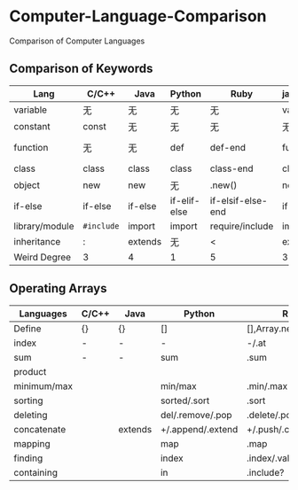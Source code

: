 # Computer-Language-Comparison
Comparison of Computer Languages

## Comparison of Keywords

| Lang           | C/C++      | Java    | Python       | Ruby              | javaScript | go      | swift   | scala   | php             | julia              |
| -------------- | ---------- | ------- | ------------ | ----------------- | ---------- | ------- | ------- | ------- | --------------- | ------------------ |
| variable       | 无         | 无      | 无           | 无                | var/let    | var     | var     | var     | 无              | 无                 |
| constant       | const      | 无      | 无           | 无                | 无         | const   | let     | val     | define          | 无                 |
| function       | 无         | 无      | def          | def-end           | function   | func    | func    | def     | function        | function-end       |
| class          | class      | class   | class        | class-end         | class      | 无      | class   | class   | class           | 无                 |
| object         | new        | new     | 无           | .new()            | new        | 无      | 无      | new     | new             | 无                 |
| if-else        | if-else    | if-else | if-elif-else | if-elsif-else-end | if-else    | if-else | if-else | if-else | if-elseif-else  | if-elseif-else-end |
| library/module | `#include` | import  | import       | require/include   | import     | import  | import  | import  | include/require | import/using       |
| inheritance    | :          | extends | 无           | <                 | extends    | 无      | :       | extends | extends         |                    |
| Weird Degree   | 3          | 4       | 1            | 5                 | 3          | 5       | 2       | 3       | 5               | 4                  |



## Operating Arrays

| Languages   | C/C++ | Java    | Python            | Ruby                    | javaScript    | go   | swift | scala | php  | julia         |
| ----------- | ----- | ------- | ----------------- | ----------------------- | ------------- | ---- | ----- | ----- | ---- | ------------- |
| Define      | {}    | {}      | []                | [],Array.new,Array[]    | [],Array()    | var  | var   |       |      | [],Array{}    |
| index       | -     | -       | -                 | -/.at                   | -             | -    | -     | -     | -    | -/getindex    |
| sum         | -     | -       | sum               | .sum                    | -             | -    | -     | -     | -    | -             |
| product     |       |         |                   |                         |               |      |       |       |      | prod          |
| minimum/max |       |         | min/max           | .min/.max               | -             | -    | -     | -     | -    | -             |
| sorting     |       |         | sorted/.sort      | .sort                   | .sort         |      |       |       |      | sort          |
| deleting    |       |         | del/.remove/.pop  | .delete/.pop/.delete_at | .pop          |      |       |       |      |               |
| concatenate |       | extends | +/.append/.extend | +/.push/.concat         | .push/.concat |      |       |       |      |               |
| mapping     |       |         | map               | .map                    | .map          |      |       |       |      | map           |
| finding     |       |         | index             | .index/.values_at       |               |      |       |       |      | cat/vcat/hcat |
| containing  |       |         | in                | .include?               |               |      |       |       |      | in            |


